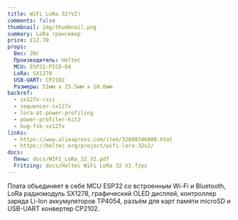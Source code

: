 ```yaml
---
title: WiFi LoRa 32(V2)
comments: false
thumbnail: img/thumbnail.png
summary: LoRa трансивер
price: £12.70
props:
  Вес: 20г
  Производитель: Heltec
  MCU: ESP32-PICO-D4
  LoRa: SX1278
  USB-UART: CP2102
  Размеры: 51мм х 25.5мм х 10.6мм
backref: 
  - sx127x-rssi
  - sequencer-sx127x
  - lora-at-power-profiling
  - power-profiler-kit2
  - bug-fsk-sx127x
links:
  - https://www.aliexpress.com/item/32899346000.html
  - https://heltec.org/project/wifi-lora-32v2/
docs:
  Пины: docs/WIFI_LoRa_32_V2.pdf
  Fritzing: docs/Heltec WiFi LoRa 32 V2.fzpz
---
```

Плата объединяет в себе MCU ESP32 со встроенным Wi-Fi и Bluetooth, LoRa радиомодуль SX1278, графический OLED дисплей, контроллер заряда Li-Ion аккумуляторов TP4054, разъём для карт памяти microSD и USB-UART конвертер CP2102.